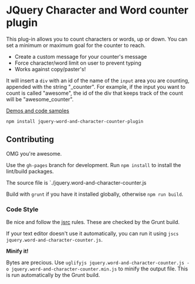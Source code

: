 JQuery Character and Word counter plugin
=========
This plug-in allows you to count characters or words, up or down. You can set a minimum or maximum goal for the counter to reach.

  - Create a custom message for your counter's message
  - Force character/word limit on user to prevent typing
  - Works against copy/paster's!

It will insert a <code>div</code> with an id of the name of the <code>input</code> area you are counting, appended with the string "_counter".
For example, if the input you want to count is called "awesome", the id of the div that keeps track of the count will be "awesome_counter".

[Demos and code samples](http://qwertypants.github.io/jQuery-Word-and-Character-Counter-Plugin/)


```
npm install jquery-word-and-character-counter-plugin
```


## Contributing

OMG you're awesome. 

Use the `gh-pages` branch for development. Run `npm install` to install the lint/build packages. 

The source file is `./jquery.word-and-character-counter.js

Build with `grunt` if you have it installed globally, otherwise `npm run build`.

### Code Style

Be nice and follow the [jsrc](http://jscs.info/overview.html) rules. These
are checked by the Grunt build.

If your text editor doesn't use it automatically, you can run it using `jscs jquery.word-and-character-counter.js`.

**Minify it!**

Bytes are precious. Use `uglifyjs jquery.word-and-character-counter.js -o
jquery.word-and-character-counter.min.js` to minify the output file. This
is run automatically by the Grunt build.
